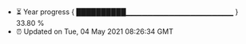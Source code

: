- ⏳ Year progress { ██████████▁▁▁▁▁▁▁▁▁▁▁▁▁▁▁▁▁▁▁▁ } 33.80 %
- ⏰ Updated on Tue, 04 May 2021 08:26:34 GMT

